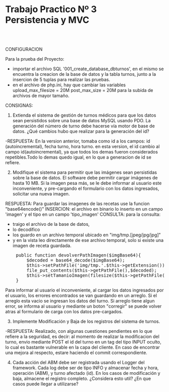 <h1>Trabajo Practico Nº 3<br>
Persistencia y MVC</h1><br><br>

CONFIGURACION

Para la prueba del Proyecto: 
- importar el archivo SQL '001_create_database_dbturnos', en el mismo se encuentra la creacion
de la base de datos y la tabla turnos, junto a la insercion de 5 tuplas para realizar las pruebas. 
- en el archivo de php.ini, hay que cambiar las variables 
upload_max_filesize = 20M 
post_max_size  = 20M
para la subida de archivos de mayor tamaño.

CONSIGNAS: 

1) Extienda el sistema de gestión de turnos médicos para que los datos sean persistidos sobre
una base de datos MySQL usando PDO. La generación del número de turno debe hacerse vía
motor de base de datos. ¿Qué cambios hubo que realizar para la generación del id?

-RESPUESTA: En la version anterior, tomaba como id a los campos: id (autoincremental), fecha turno, hora turno. 
en esta version, el id cambio al campo id(autoincremental), ya que todos los demas fueron considerados
repetibles.Todo lo demas quedo igual, en lo que a generacion de id se refiere. 

2) Modifique el sistema para permitir que las imágenes sean persistidas sobre la base de datos. El
software debe permitir cargar imágenes de hasta 10 MB. Si la imagen pesa más, se le debe
informar al usuario este inconveniente, y pre-cargando el formulario con los datos ingresados,
solicitar una nueva imagen.

RESPUESTA: 
Para guardar las imagenes de las recetas use la funcion "base64encode()"
INSERCION: el archivo en binario lo inserto en un campo 'imagen' y el tipo en un campo 'tipo_imagen'
CONSULTA: para la consulta:
- traigo el archivo de la base de datos,
- lo decodifico 
- los guardo en un archivo temporal ubicado en "img/tmp.[jpeg/jpg/jpg]" 
- y en la vista leo directamente de ese archivo temporal, solo si existe una imagen
de receta guardada. 

<pre>
    public function devolverPathImagen($imgBase64){
        $decoded = base64_decode($imgBase64);
        $this->setPathFile('img/tmp.'.$this->getExtension());
        file_put_contents($this->getPathFile(),$decoded);
        $this->setTamanioImagen(filesize($this->getPathFile()));
    }
</pre>

Para informar al usuario el inconveniente, al cargar los datos ingresados por el usuario, los errores
encontrados se van guardando en un arreglo. Si el arreglo esta vacio se ingresan los datos del turno.
Si arreglo tiene algun error, se informa al usuario y mediante un boton "corregir" se puede volver atras
al formulario de carga con los datos pre-cargados.


3) Implemente Modificación y Baja de los registros del sistema de turnos.

-RESPUESTA: Realizado, con algunas cuestiones pendientes en lo que refiere a la seguridad, es decir:
al momento de realizar la modificacion del turno, envio mediante POST el id del turno
en un tag del tipo INPUT oculto, lo cual es bastante vulnerable en la capa del cliente. 
En caso de encontrar una mejora al respecto, estare haciendo el commit correspondiente.

4) Cada acción del ABM debe ser registrada usando el Logger del framework. Cada log debe ser
de tipo INFO y almacenar fecha y hora, operación (ABM), y turno afectado (id). En los casos de
modificación y baja, almacene el registro completo. ¿Considera esto util? ¿En que casos puede
llegar a utilizarse?

